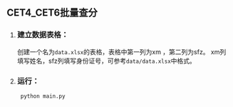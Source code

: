 ## CET4_CET6批量查分
1. ### 建立数据表格：
    创建一个名为`data.xlsx`的表格，表格中第一列为xm ，第二列为sfz。
    xm列填写姓名，sfz列填写身份证号，可参考`data/data.xlsx`中格式。
 
2. ### 运行：

        python main.py
